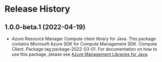 # Release History

## 1.0.0-beta.1 (2022-04-19)

- Azure Resource Manager Compute client library for Java. This package contains Microsoft Azure SDK for Compute Management SDK. Compute Client. Package tag package-2022-03-01. For documentation on how to use this package, please see [Azure Management Libraries for Java](https://aka.ms/azsdk/java/mgmt).
